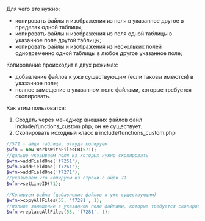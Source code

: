 Для чего это нужно:

<ul>
	<li>копировать файлы и изображения из поля в указанное другое в пределах одной таблицы;</li>
	<li>копировать файлы и изображения из поля одной таблицы в указанное поле другой таблицы;</li>
	<li>копировать файлы и изображения из нескольких полей одновременно одной таблицы в любое другое указанное поле;</li>
</ul>
Копирование происходит в двух режимах:
<ul>
	<li>добавление файлов к уже существующим (если таковы имеются) в указанное поле;</li>
	<li>полное замещение в указанном поле файлами, которые требуется скопировать.</li>
</ul>

Как этим пользоватся:

<ol>
	<li>Создать через менеджер внешних файлов файл include/functions_custom.php, он не существует.</li>
	<li>Скопировать исходный класс в include/functions_custom.php</li>
</ol>

```php
//571 - айди таблицы, откуда копируем
$wfm = new WorksWithFilesCB(571);
//дальше указываем поля из которых нужно скопировать
$wfm->addFieldOne('f7251'); 
$wfm->addFieldOne('f7261');
$wfm->addFieldOne('f7271');
//указываем что копируем из строки с айди 71
$wfm->setLineID(71);

//Копируем файлы (добавление файлов к уже существующим)
$wfm->copyAllFiles(55, 'f7281', 1);
//полное замещение в указанном поле файлами, которые требуется скопировать
$wfm->replaceAllFiles(55, 'f7281', 1);
